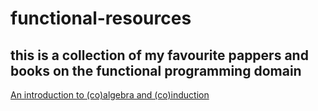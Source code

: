 # functional-resources

## this is a collection of my favourite pappers and books on the functional programming domain 

[An introduction to (co)algebra and (co)induction](https://www.google.com/url?sa=t&rct=j&q=&esrc=s&source=web&cd=1&cad=rja&uact=8&ved=2ahUKEwiipIaHhsrlAhXHxaYKHUEEBasQFjAAegQIAxAC&url=https://homepages.cwi.nl/~janr/papers/files-of-papers/2011_Jacobs_Rutten_new.pdf&usg=AOvVaw17jFzU7DYFnM4avJpgELY0)
